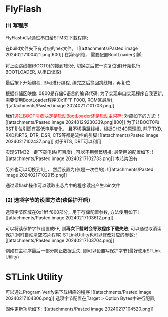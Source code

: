 # FlyFlash
### (1) 写程序
FlyFlash可以通过串口给STM32下载程序;

在build文件夹下有对应的hex文件。
![[attachments/Pasted image 20240217100421.png|600]]
在第5步前， 需要配置BootLoader引脚;

将上面跳线帽(BOOT0)的接到1部分, 切换之后按一次复位键(开始执行BOOTLOADER, 从串口读取)

最后按下开始编程, 即可进行编程, 编完之后换回跳线帽，再复位

根据存储区映像: 0800是存储C语言的编译代码; 为了实现串口实现程序自我更新, 需要使用BootLoader程序(0x1FFF F000, ROM区最后);  
![[attachments/Pasted image 20240217101703.png]]

我们<mark style="background: transparent; color: red">通过BOOT引脚决定是启动BootLoader还是启动主闪存</mark>; 对应如下的方式:
![[attachments/Pasted image 20240129230339.png|800]]
为了让BOOT0和RST复位引脚有高低电平变化， 且不切换跳线帽，根据CH340原理图, 除了TXD, RXD和RTS, DTR, DSR, CTS等都是流控的引脚
![[attachments/Pasted image 20240217102437.png]]
对于RTS, DRT可以利用

实现STM32一键下载电路(可百度) , 可以不用频繁切换; 最常用的配置如下: 
![[attachments/Pasted image 20240217102733.png]]
本芯片没有

另外也可以切换到1上， 然后设置为(仅是一次性的): 
![[attachments/Pasted image 20240217102915.png]]

通过读flash操作可以读取出芯片中的程序读出产生.bin文件 
### (2) 选项字节的设置方法(读保护开启)
选项字节区域在0x1fff f800部分，用于存储配置参数, 方法使用如下
![[attachments/Pasted image 20240217103612.png]]

可以将读保护字节设置成FF, 则**再次下载时会导致程序下载失败**; 可以通过取消读保护(同时自动清空芯片程序) STLinkUtility也可以修改对应的参数; 
![[attachments/Pasted image 20240217103704.png]]


例如在主程序最后一部分防止数据丢失, 则可以设置写保护字节(最好使用STLink Utility)

# STLink Utility
可以通过Program Verify来下载相应的程序
![[attachments/Pasted image 20240217104306.png]]
选项字节配置在Target > Option Bytes中进行配置; 

固件更新功能如下:
![[attachments/Pasted image 20240217104520.png]]
